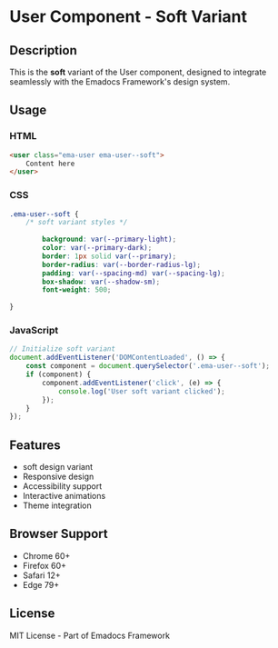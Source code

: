 # User Component - Soft Variant

## Description
This is the **soft** variant of the User component, designed to integrate seamlessly with the Emadocs Framework's design system.

## Usage

### HTML
```html
<user class="ema-user ema-user--soft">
    Content here
</user>
```

### CSS
```css
.ema-user--soft {
    /* soft variant styles */
    
        background: var(--primary-light);
        color: var(--primary-dark);
        border: 1px solid var(--primary);
        border-radius: var(--border-radius-lg);
        padding: var(--spacing-md) var(--spacing-lg);
        box-shadow: var(--shadow-sm);
        font-weight: 500;
    
}
```

### JavaScript
```javascript
// Initialize soft variant
document.addEventListener('DOMContentLoaded', () => {
    const component = document.querySelector('.ema-user--soft');
    if (component) {
        component.addEventListener('click', (e) => {
            console.log('User soft variant clicked');
        });
    }
});
```

## Features
- soft design variant
- Responsive design
- Accessibility support
- Interactive animations
- Theme integration

## Browser Support
- Chrome 60+
- Firefox 60+
- Safari 12+
- Edge 79+

## License
MIT License - Part of Emadocs Framework
